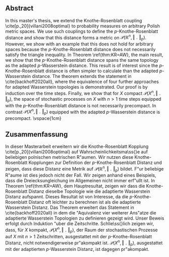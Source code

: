 ## Abstract
In this master's thesis, we extend the Knothe-Rosenblatt coupling \cite[p.\,20]{villani2008optimal} to probability measures on arbitrary Polish metric spaces. We use such couplings to define the $p$-Knothe-Rosenblatt distance and show that this distance forms a metric on $\mathcal{P}(\mathbb{R}^n,\Vert\;\!.\;\!\Vert_{p})$. However,  we show with an example that this does not hold for arbitrary spaces because the $p$-Knothe-Rosenblatt distance does not necessarily satisfy the triangle inequality.
In Theorem \ref{thm:KR=AW}, the main result, we show that the $p$-Knothe-Rosenblatt distance spans the same topology as the adapted $p$-Wasserstein distance. This result is of interest since the $p$-Knothe-Rosenblatt distance is often simpler to calculate than the adapted $p$-Wasserstein distance. The theorem extends the statement in \cite{backhoff2020all}, where the equivalence of four further approaches for adapted Wasserstein topologies is demonstrated. Our proof is by induction over the time steps.
Finally, we show that for $X$ compact $\mathcal{P}( X ^n,\Vert\;\!.\;\!\Vert_{p})$, the space of stochastic processes on $X$ with $n>1$ time steps equipped with the $p$-Knothe-Rosenblatt distance is not necessarily precompact. In contrast $\mathcal{P}( X ^n,\Vert\;\!.\;\!\Vert_{p})$ equipped with the adapted $p$-Wasserstein distance is precompact.
\vspace{1cm}

## Zusammenfassung
In dieser Masterarbeit erweitern wir die Knothe-Rosenblatt Kopplung \cite[p.\,20]{villani2008optimal} auf Wahrscheinlichkeitsma\ss{}e auf beliebigen polnischen metrischen R\"aumen. Wir nutzen diese Knothe-Rosenblatt Kopplungen zur Definition der $p$-Knothe-Rosenblatt Distanz und zeigen, dass diese Distanz eine Metrik auf $\mathcal{P}(\mathbb{R}^n,\Vert\;\!.\;\!\Vert_{p})$ bildet. F\"ur beliebige R\"aume ist dies jedoch nicht der Fall. Wir zeigen anhand eines Beispiels, dass die Dreiecksungleichung im Allgemeinen nicht immer erf\"ullt ist.
In Theorem \ref{thm:KR=AW}, dem Hauptresultat, zeigen wir dass die Knothe-Rosenblatt Distanz dieselbe Topologie wie die adaptierte Wasserstein Distanz aufspannt. Dieses Resultat ist von Interesse, da die $p$-Knothe-Rosenblatt Distanz oft leichter zu berechnen ist als die adaptierte Wasserstein Distanz. Das Theorem erweitert das Statement in \cite{backhoff2020all} in dem die \"Aquivalenz  vier weiterer Ans\"atze die adaptierte Wasserstein Topologien zu definieren gezeigt wird. Unser Beweis erfolgt durch Induktion \"uber die Zeitschritte. 
Schlie\ss{}lich zeigen wir, dass, für $X$ kompakt, $\mathcal{P}( X ^n,\Vert\;\!.\;\!\Vert_{p})$, der Raum der stochastischen Prozesse auf $X$ mit $n>1$ Zeitschritten, ausgestattet mit der $p$-Knothe-Rosenblatt Distanz, nicht notwendigerweise pr\"akompakt ist. $\mathcal{P}( X ^n,\Vert\;\!.\;\!\Vert_{p})$, ausgestattet mit der adaptierten $p$-Wasserstein Distanz, ist dagegen pr\"akompakt.
